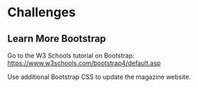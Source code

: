 # Challenges

## Learn More Bootstrap
Go to the W3 Schools tutorial on Bootstrap: https://www.w3schools.com/bootstrap4/default.asp

Use additional Bootstrap CSS to update the magazine website.